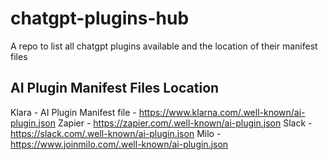 # chatgpt-plugins-hub
A repo to list all chatgpt plugins available and the location of their manifest files

## AI Plugin Manifest Files Location
Klara - AI Plugin Manifest file - https://www.klarna.com/.well-known/ai-plugin.json 
Zapier - https://zapier.com/.well-known/ai-plugin.json
Slack - https://slack.com/.well-known/ai-plugin.json
Milo - https://www.joinmilo.com/.well-known/ai-plugin.json
